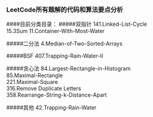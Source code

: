 ### LeetCode所有题解的代码和算法要点分析
####目前分类目录：
#####双指针
141.Linked-List-Cycle  
15.3Sum
11.Container-With-Most-Water	

#####二分法
4.Median-of-Two-Sorted-Arrays	

#####BSF
407.Trapping-Rain-Water-II	

#####贪心法
84.Largest-Rectangle-in-Histogram	
85.Maximal-Rectangle	
221.Maximal-Square  
316.Remove Duplicate Letters  
358.Rearrange-String-k-Distance-Apart

#####其他
42.Trapping-Rain-Water	
